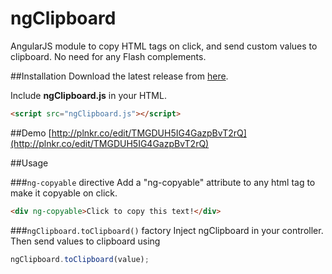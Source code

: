
# ngClipboard
AngularJS module to copy HTML tags on click, and send custom values to clipboard. No need for any Flash complements.

##Installation
Download the latest release from [here](https://github.com/nico-val/ngClipboard/releases/lastest).

Include **ngClipboard.js** in your HTML.
```html
<script src="ngClipboard.js"></script>
```

##Demo
[http://plnkr.co/edit/TMGDUH5IG4GazpBvT2rQ](http://plnkr.co/edit/TMGDUH5IG4GazpBvT2rQ)

##Usage

###```ng-copyable``` directive
Add a "ng-copyable" attribute to any html tag to make it copyable on click.
```html
<div ng-copyable>Click to copy this text!</div>
```

###```ngClipboard.toClipboard()``` factory
Inject ngClipboard in your controller. Then send values to clipboard using
```javascript
ngClipboard.toClipboard(value);
```
